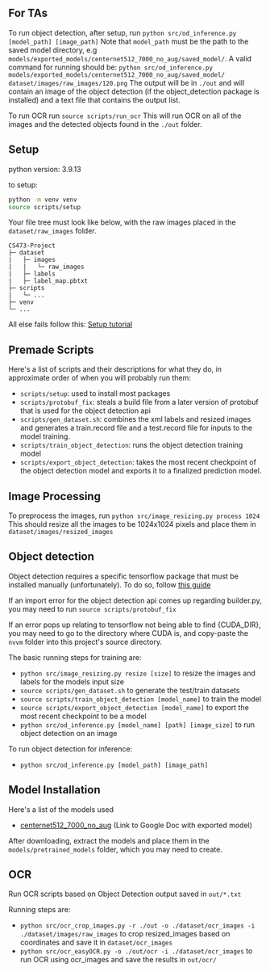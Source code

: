 ## For TAs
To run object detection, after setup, run `python src/od_inference.py [model_path] [image_path]`
Note that `model_path` must be the path to the saved model directory, e.g `models/exported_models/centernet512_7000_no_aug/saved_model/`.
A valid command for running should be: `python src/od_inference.py models/exported_models/centernet512_7000_no_aug/saved_model/ dataset/images/raw_images/120.png`
The output will be in `./out` and will contain an image of the object detection (if the object_detection package is installed) and a text file that contains the output list.

To run OCR run `source scripts/run_ocr`
This will run OCR on all of the images and the detected objects found in the `./out` folder.

## Setup
python version: 3.9.13

to setup:

```sh
python -m venv venv
source scripts/setup
```
Your file tree must look like below, with the raw images placed in the `dataset/raw_images` folder.

```
CS473-Project
├─ dataset
|   ├─ images
|   |   └─ raw_images
|   ├─ labels
|   ├─ label_map.pbtxt
├─ scripts
|   └─ ...
├─ venv
└─ ...
```
All else fails follow this: [Setup tutorial](https://tensorflow-object-detection-api-tutorial.readthedocs.io/en/latest/training.html)

## Premade Scripts
Here's a list of scripts and their descriptions for what they do, in approximate order of when you will probably run them:
- `scripts/setup`: used to install most packages
- `scripts/protobuf_fix`: steals a build file from a later version of protobuf that is used for the object detection api
- `scripts/gen_dataset.sh`: combines the xml labels and resized images and generates a train.record file and a test.record file for inputs to the model training.
- `scripts/train_object_detection`: runs the object detection training model
- `scripts/export_object_detection`: takes the most recent checkpoint of the object detection model and exports it to a finalized prediction model.

## Image Processing
To preprocess the images, run `python src/image_resizing.py process 1024`
This should resize all the images to be 1024x1024 pixels and place them in `dataset/images/resized_images`

## Object detection
Object detection requires a specific tensorflow package that must be installed manually (unfortunately). To do so, follow [this guide](https://tensorflow-object-detection-api-tutorial.readthedocs.io/en/latest/install.html#tensorflow-object-detection-api-installation)

If an import error for the object detection api comes up regarding builder.py, you may need to run `source scripts/protobuf_fix`

If an error pops up relating to tensorflow not being able to find {CUDA_DIR}, you may need to go to the directory where CUDA is, and copy-paste the `nvvm` folder into this project's source directory.

The basic running steps for training are:
- `python src/image_resizing.py resize [size]` to resize the images and labels for the models input size
- `source scripts/gen_dataset.sh` to generate the test/train datasets
- `source scripts/train_object_detection [model_name]` to train the model
- `source scripts/export_object_detection [model_name]` to export the most recent checkpoint to be a model
- `python src/od_inference.py [model_name] [path] [image_size]` to run object detection on an image

To run object detection for inference:
- `python src/od_inference.py [model_path] [image_path]`

## Model Installation
Here's a list of the models used
- [centernet512_7000_no_aug](https://drive.google.com/file/d/16LcVmtmh_rJ3eGczJFKfRi-SAv-tpYV0/view?usp=drivesdk) (Link to Google Doc with exported model)

After downloading, extract the models and place them in the `models/pretrained_models` folder, which you may need to create.

## OCR

Run OCR scripts based on Object Detection output saved in `out/*.txt`

Running steps are:
- `python src/ocr_crop_images.py -r ./out -o ./dataset/ocr_images -i ./dataset/images/raw_images` to crop resized_images based on coordinates and save it in `dataset/ocr_images`
- `python src/ocr_easyOCR.py -o ./out/ocr -i ./dataset/ocr_images` to run OCR using ocr_images and save the results in `out/ocr/`



